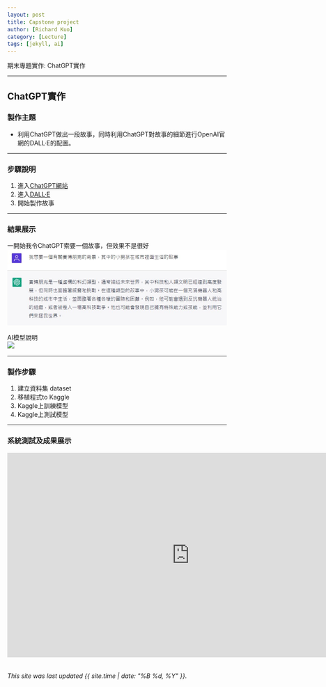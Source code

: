 ```yaml
---
layout: post
title: Capstone project
author: [Richard Kuo]
category: [Lecture]
tags: [jekyll, ai]
---
```


期末專題實作: ChatGPT實作

---
## ChatGPT實作

### 製作主題
* 利用ChatGPT做出一段故事，同時利用ChatGPT對故事的細節進行OpenAI官網的DALL·E的配圖。


---
### 步驟說明

1. 進入[ChatGPT網站](https://chat.openai.com/chat/5f83012c-2e07-4ce4-92cb-fc1971783ffe)
2. 進入[DALL·E](https://labs.openai.com/)
3. 開始製作故事

---
### 結果展示
一開始我令ChatGPT索要一個故事，但效果不是很好<br>
![](https://github.com/Ian1121023/AI-project/blob/gh-pages/images/ChatGPT-1.jpg)

AI模型說明<br>
![](https://github.com/rkuo2000/AI-course/blob/gh-pages/images/stock_dqn.png?raw=true)

---
### 製作步驟

1. 建立資料集 dataset
2. 移植程式to Kaggle
3. Kaggle上訓練模型
4. Kaggle上測試模型

---
### 系統測試及成果展示


<iframe width="835" height="470" src="https://www.youtube.com/embed/DtzN5vtEgOk" title="RL-Robocar" frameborder="0" allow="accelerometer; autoplay; clipboard-write; encrypted-media; gyroscope; picture-in-picture" allowfullscreen></iframe>

<br>
<br>

*This site was last updated {{ site.time | date: "%B %d, %Y" }}.*

